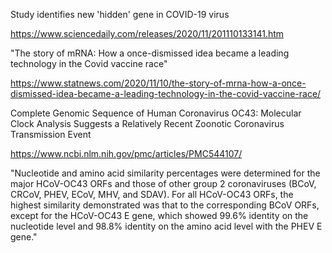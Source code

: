 Study identifies new 'hidden' gene in COVID-19 virus

https://www.sciencedaily.com/releases/2020/11/201110133141.htm


"The story of mRNA: How a once-dismissed idea became a leading technology in the Covid vaccine race"

https://www.statnews.com/2020/11/10/the-story-of-mrna-how-a-once-dismissed-idea-became-a-leading-technology-in-the-covid-vaccine-race/


Complete Genomic Sequence of Human Coronavirus OC43: Molecular Clock Analysis Suggests a Relatively Recent Zoonotic Coronavirus Transmission Event

https://www.ncbi.nlm.nih.gov/pmc/articles/PMC544107/

"Nucleotide and amino acid similarity percentages were determined for the major HCoV-OC43 ORFs and those of other group 2 coronaviruses (BCoV, CRCoV, PHEV, ECoV, MHV, and SDAV). For all HCoV-OC43 ORFs, the highest similarity demonstrated was that to the corresponding BCoV ORFs, except for the HCoV-OC43 E gene, which showed 99.6% identity on the nucleotide level and 98.8% identity on the amino acid level with the PHEV E gene."
